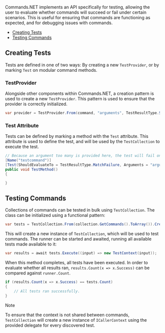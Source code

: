 Commands.NET implements an API specifically for testing, allowing the user to evaluate whether commands will succeed or fail under certain scenarios. 
This is useful for ensuring that commands are functioning as expected, and for debugging issues with commands.

- [Creating Tests](#creating-tests)
- [Testing Commands](#testing-commands)

## Creating Tests

Tests are defined in one of two ways: By creating a new `TestProvider`, or by marking `Test` on modular command methods.

### TestProvider

Alongside other components within Commands.NET, a creation pattern is used to create a new `TestProvider`. This pattern is used to ensure that the provider is correctly initialized.
```cs
var provider = TestProvider.From(command, "arguments", TestResultType.Success);
```

### Test Attribute

Tests can be defined by marking a method with the `Test` attribute. This attribute is used to define the test, and will be used by the `TestCollection` to execute the test.

```cs
// Because an argument too many is provided here, the test will fail on Match, which is what the test expects to fail at, so it will complete succesfully.
[Name("testcommand")]
[Test(ShouldEvaluateTo = TestResultType.MatchFailure, Arguments = "arguments")]
public void TestMethod()
{

}
```

## Testing Commands

Collections of commands can be tested in bulk using `TestCollection`. The class can be initialized using a functional pattern:

```cs
var tests = TestCollection.From(collection.GetCommands().ToArray()).Create();
```

This will create a new instance of `TestCollection`, which will be used to test commands. 
The runner can be started and awaited, running all available tests made available to it:

```cs
var results = await tests.Execute((input) => new TestContext(input));
```

When this method completes, all tests have been executed. 
In order to evaluate whether all results ran, `results.Count(x => x.Success)` can be compared against `runner.Count`.

```cs
if (results.Count(x => x.Success) == tests.Count)
{
	// All tests ran successfully.
}
```

> [!NOTE]
> To ensure that the context is not shared between commands, `TestCollection` will create a new instance of `ICallerContext` using the provided delegate for every discovered test.